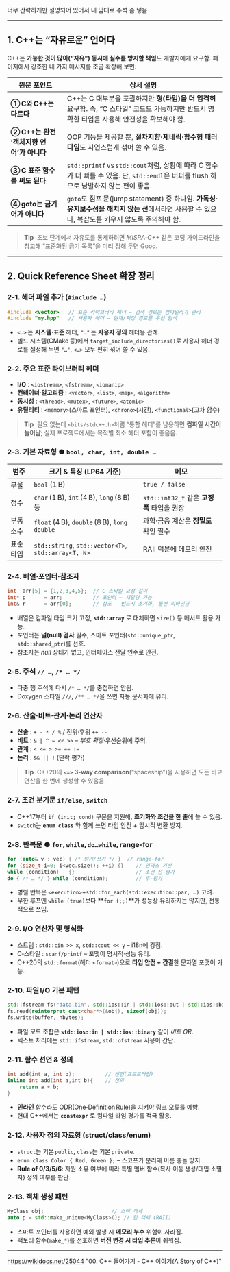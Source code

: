 너무 간략하게만 설명되어 있어서 내 맘대로 주석 좀 넣음

---

## 1. C++는 “자유로운” 언어다

C++는 **가능한 것이 많아(“자유”) 동시에 실수를 방지할 책임**도 개발자에게 요구함. 페이지에서 강조한 네 가지 메시지를 조금 확장해 보면: 

| 원문 포인트                       | 상세 설명                                                                                                    |
| ---------------------------- | -------------------------------------------------------------------------------------------------------- |
| **① C와 C++는 다르다**            | C++는 C 대부분을 포괄하지만 **형(타입)을 더 엄격히** 요구함. 즉, “C 스타일” 코드도 가능하지만 반드시 명확한 타입을 사용해 안전성을 확보해야 함.            |
| **② C++는 완전 ‘객체지향 언어’가 아니다** | OOP 기능을 제공할 뿐, **절차지향·제네릭·함수형 패러다임**도 자연스럽게 섞어 쓸 수 있음.                                                 |
| **③ C 표준 함수를 써도 된다**         | `std::printf` vs `std::cout`처럼, 상황에 따라 C 함수가 더 빠를 수 있음. 단, `std::endl`은 버퍼를 flush 하므로 남발하지 않는 편이 좋음. |
| **④ goto는 금기어가 아니다**         | `goto`도 점프 문(jump statement) 중 하나임. **가독성·유지보수성을 해치지 않는 선**에서라면 사용할 수 있으나, 복잡도를 키우지 않도록 주의해야 함.      |

> **Tip**  초보 단계에서 자유도를 통제하려면 *MISRA‑C++* 같은 코딩 가이드라인을 참고해 “표준화된 금기 목록”을 미리 정해 두면 Good.

---

## 2. Quick Reference Sheet 확장 정리

### 2‑1. 헤더 파일 추가 (`#include …`) 

```cpp
#include <vector>   // 표준 라이브러리 헤더 – 검색 경로는 컴파일러가 관리
#include "my.hpp"   // 사용자 헤더 – 현재/지정 경로를 우선 탐색
```

* `<…>` 는 **시스템·표준** 헤더, `"…"` 는 **사용자 정의** 헤더용 관례.
* 빌드 시스템(CMake 등)에서 `target_include_directories()`로 사용자 헤더 경로를 설정해 두면 `"…"`, `<…>` 모두 편히 섞어 쓸 수 있음.

### 2‑2. 주요 표준 라이브러리 헤더 

* **I/O** : `<iostream>`, `<fstream>`, `<iomanip>`
* **컨테이너·알고리즘** : `<vector>`, `<list>`, `<map>`, `<algorithm>`
* **동시성** : `<thread>`, `<mutex>`, `<future>`, `<atomic>`
* **유틸리티** : `<memory>`(스마트 포인터), `<chrono>`(시간), `<functional>`(고차 함수)

> **Tip**  필요 없는데 `<bits/stdc++.h>`처럼 “통합 헤더”를 남용하면 **컴파일 시간이 늘어남**; 실제 프로젝트에서는 목적별 최소 헤더 포함이 좋음음.

### 2‑3. 기본 자료형 ● `bool, char, int, double …` 

| 범주    | 크기 & 특징 (LP64 기준)                                   | 메모                               |
| ----- | --------------------------------------------------- | -------------------------------- |
| 부울    | `bool` (1 B)                                        | `true / false`                   |
| 정수    | `char` (1 B), `int` (4 B), `long` (8 B) 등           | `std::int32_t` 같은 **고정폭** 타입을 권장 |
| 부동소수  | `float` (4 B), `double` (8 B), `long double`        | 과학·금융 계산은 **정밀도** 확인 필수          |
| 표준 타입 | `std::string`, `std::vector<T>`, `std::array<T, N>` | RAII 덕분에 메모리 안전                  |

### 2‑4. 배열·포인터·참조자 

```cpp
int  arr[5] = {1,2,3,4,5};  // C 스타일 고정 길이
int* p      = arr;          // 포인터 – 재할당 가능
int& r      = arr[0];       // 참조 – 반드시 초기화, 불변 리바인딩
```

* 배열은 컴파일 타임 크기 고정, **`std::array`** 로 대체하면 `size()` 등 메서드 활용 가능.
* 포인터는 **널(null) 검사** 필수, 스마트 포인터(`std::unique_ptr`, `std::shared_ptr`)를 선호.
* 참조자는 *null* 상태가 없고, 인터페이스 전달 인수로 안전.

### 2‑5. 주석 `// …`, `/* … */` 

* 다중 행 주석에 다시 `/* … */`를 중첩하면 안됨.
* Doxygen 스타일 `///`, `/** … */`을 쓰면 자동 문서화에 유리.

### 2‑6. 산술·비트·관계·논리 연산자 

* **산술** : `+ - * / %` / 전위·후위 `++ --`
* **비트** : `& | ^ ~ << >>` – *부호 확장*·우선순위에 주의.
* **관계** : `< <= > >= == !=`
* **논리** : `&& || !` (단락 평가)

> **Tip**  C++20의 **`<=>` 3‑way comparison**(“spaceship”)을 사용하면 모든 비교 연산을 한 번에 생성할 수 있음음.

### 2‑7. 조건 분기문 `if/else`, `switch` 

* C++17부터 `if (init; cond)` 구문을 지원해, **초기화와 조건을 한 줄**에 쓸 수 있음.
* `switch`는 **`enum class`** 와 함께 쓰면 타입 안전 + 암시적 변환 방지.

### 2‑8. 반복문 ● `for`, `while`, `do…while`, range‑for

```cpp
for (auto& v : vec) { /* 읽기/쓰기 */ }  // range‑for
for (size_t i=0; i<vec.size(); ++i) {}    // 인덱스 기반
while (condition)   {}                    // 조건 선‑평가
do { /* … */ } while (condition);         // 후‑평가
```

* 병렬 반복은 `<execution>`+`std::for_each(std::execution::par, …)` 고려.
* 무한 루프엔 `while (true)`보다 \*\*`for (;;)`\*\*가 성능상 유리하지는 않지만, 전통적으로 쓰임.

### 2‑9. I/O 연산자 및 형식화

* 스트림 : `std::cin >> x`, `std::cout << y` – i18n에 강점.
* C‑스타일 : `scanf/printf` – 포맷이 명시적·성능 유리.
* C++20의 `std::format`(헤더 `<format>`)으로 **타입 안전 + 간결**한 문자열 포맷이 가능.

### 2‑10. 파일 I/O 기본 패턴 

```cpp
std::fstream fs("data.bin", std::ios::in | std::ios::out | std::ios::binary);
fs.read(reinterpret_cast<char*>(&obj), sizeof(obj));
fs.write(buffer, nbytes);
```

* 파일 모드 조합은 **`std::ios::in | std::ios::binary`** 같이 *비트 OR*.
* 텍스트 처리에는 `std::ifstream`, `std::ofstream` 사용이 간단.

### 2‑11. 함수 선언 & 정의 

```cpp
int add(int a, int b);          // 선언(프로토타입)
inline int add(int a,int b){    // 정의
    return a + b;
}
```

* **인라인** 함수라도 ODR(One‑Definition Rule)을 지켜야 링크 오류를 예방.
* 현대 C++에서는 **`constexpr`** 로 컴파일 타임 평가를 적극 활용.

### 2‑12. 사용자 정의 자료형 (struct/class/enum) 

* `struct`는 기본 `public`, `class`는 기본 `private`.
* `enum class Color { Red, Green };` – 스코프가 분리돼 이름 충돌 방지.
* **Rule of 0/3/5/6**: 자원 소유 여부에 따라 특별 멤버 함수(복사·이동 생성/대입·소멸자) 정의 여부를 판단.

### 2‑13. 객체 생성 패턴 

```cpp
MyClass obj;                      // 스택 객체
auto p = std::make_unique<MyClass>(); // 힙 객체 (RAII)
```

* 스마트 포인터를 사용하면 예외 발생 시 **메모리 누수** 위험이 사라짐.
* 팩토리 함수(`make_*`)를 선호하면 **버전 변경 시 타입 추론**이 쉬워짐.

---
https://wikidocs.net/25044 "00. C++ 들어가기 - C++ 이야기(A Story of C++)"
